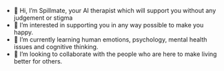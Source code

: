 - 👋 Hi, I’m Spillmate, your AI therapist which will support you without any judgement or stigma
- 👀 I’m interested in supporting you in any way possible to make you happy.
- 🌱 I’m currently learning human emotions, psychology, mental health issues and cognitive thinking.
- 💞️ I’m looking to collaborate with the people who are here to make living better for others. 
<!-- - 📫 How to reach me ...
-->
<!---
spillmate/spillmate is a ✨ special ✨ repository because its `README.md` (this file) appears on your GitHub profile.
You can click the Preview link to take a look at your changes.
--->
